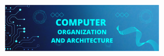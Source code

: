 <img src="https://raw.githubusercontent.com/Dare-marvel/Computer-Organization-and-Architecture/main/Images/Computer%20Organization%20and%20architecture.png">

